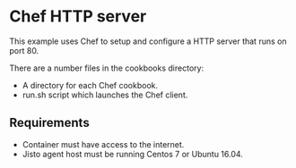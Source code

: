 # Chef HTTP server  
  
This example uses Chef to setup and configure a HTTP server 
that runs on port 80.

There are a number files in the cookbooks directory:
* A directory for each Chef cookbook.
* run.sh script which launches the Chef client.

## Requirements

* Container must have access to the internet.
* Jisto agent host must be running Centos 7 or Ubuntu 16.04.
